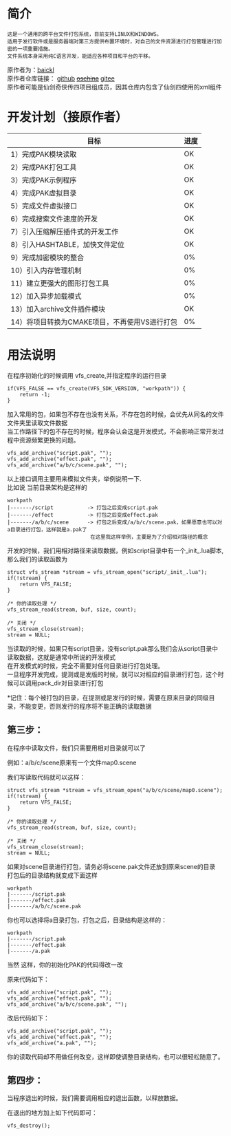 # 简介
	这是一个通用的跨平台文件打包系统，目前支持LINUX和WINDOWS。  
    适用于发行软件或是服务器端对第三方提供布置环境时，对自己的文件资源进行打包管理进行加密的一项重要措施。  
    文件系统本身采用纯C语言开发，能适应各种项目和平台的平移。
  原作者为：[baickl](https://github.com/baickl)  
 原作者仓库链接：  [github](https://github.com/baickl/vfs)  [~~oschina~~](https://git.oschina.net/baickl/vfs)  [gitee](https://gitee.com/baickl/vfs)  
原作者可能是仙剑奇侠传四项目组成员，因其仓库内包含了仙剑四使用的xml组件

# 开发计划（接原作者）
|目标|进度|  
|---|---|
|1）完成PAK模块读取 | OK |
|2）完成PAK打包工具 | OK |
|3）完成PAK示例程序 | OK |
|4）完成PAK虚拟目录 | OK |
|5）完成文件虚拟接口 | OK |
|6）完成搜索文件速度的开发 | OK |
|7）引入压缩解压插件式的开发工作 | OK |
|8）引入HASHTABLE，加快文件定位 | OK |
|9）完成加密模块的整合 | 0% |
|10）引入内存管理机制 | 0% |
|11）建立更强大的图形打包工具 | 0% |
|12）加入异步加载模式 | 0% |
|13）加入archive文件插件模块	| OK |
|14）将项目转换为CMAKE项目，不再使用VS进行打包 | 0% |

# 用法说明
  在程序初始化的时候调用 vfs_create,并指定程序的运行目录  

  
    if(VFS_FALSE == vfs_create(VFS_SDK_VERSION, "workpath")) {  
        return -1;  
    }
  
  加入常用的包，如果包不存在也没有关系，不存在包的时候，会优先从同名的文件文件夹里读取文件数据   
  当工作路径下的包不存在的时候，程序会认会这是开发模式，不会影响正常开发过程中资源频繁更换的问题。   
  
    vfs_add_archive("script.pak", "");  
    vfs_add_archive("effect.pak", "");  
    vfs_add_archive("a/b/c/scene.pak", "");  

  以上接口调用主要用来模拟文件夹，举例说明一下.  
  比如说 当前目录架构是这样的  
  
    workpath  
    |-------/script           -> 打包之后变成script.pak  
    |-------/effect           -> 打包之后变成effect.pak   
    |-------/a/b/c/scene      -> 打包之后变成/a/b/c/scene.pak，如果愿意也可以对a目录进行打包，这样就是a.pak了  
                               在这里我这样举例，主要是为了介绍相对路径的概念  

  开发的时候，我们用相对路径来读取数据，例如script目录中有一个_init_.lua脚本,那么我们的读取函数为  

    struct vfs_stream *stream = vfs_stream_open("script/_init_.lua");
	if(!stream) {
		return VFS_FALSE;
    }

    /* 你的读取处理 */  
	vfs_stream_read(stream, buf, size, count);
    
	/* 关闭 */  
    vfs_stream_close(stream);  
	stream = NULL;

  当读取的时候，如果只有script目录，没有script.pak那么我们会从script目录中读取数据，这就是通常中所说的开发模式  
  在开发模式的时候，完全不需要对任何目录进行打包处理。  
  一旦程序开发完成，提测或是发版的时候，就可以对相应的目录进行打包，这个时候可以调用pack_dir对目录进行打包  
  
  *记住：每个被打包的目录，在提测或是发行的时候，需要在原来目录的同级目录，不能变更，否则发行的程序将不能正确的读取数据  

## 第三步：
  在程序中读取文件，我们只需要用相对目录就可以了  

  例如：a/b/c/scene原来有一个文件map0.scene  

  我们写读取代码就可以这样：
  
    struct vfs_stream *stream = vfs_stream_open("a/b/c/scene/map0.scene");
	if(!stream) {
		return VFS_FALSE;
    }
  
    /* 你的读取处理 */  
	vfs_stream_read(stream, buf, size, count);
  
	/* 关闭 */  
    vfs_stream_close(stream);  
	stream = NULL;
  
  如果对scene目录进行打包，请务必将scene.pak文件还放到原来scene的目录  
  打包后的目录结构就变成下面这样  
  
    workpath  
    |-------/script.pak  
    |-------/effect.pak  
    |-------/a/b/c/scene.pak  
  
  你也可以选择将a目录打包，打包之后，目录结构是这样的：  
    
    workpath  
    |-------/script.pak  
    |-------/effect.pak  
    |-------/a.pak  
  
  当然 这样，你的初始化PAK的代码得改一改  
   
  原来代码如下：  
  
    vfs_add_archive("script.pak", "");  
    vfs_add_archive("effect.pak", "");  
    vfs_add_archive("a/b/c/scene.pak", "");  
  
  改后代码如下：  
  
    vfs_add_archive("script.pak", "");  
    vfs_add_archive("effect.pak", "");  
    vfs_add_archive("a.pak", "");  
  
  你的读取代码却不用做任何改变，这样即使调整目录结构，也可以很轻松随意了。  
  
  
## 第四步：  
  当程序退出的时候，我们需要调用相应的退出函数，以释放数据。  
  
  在退出的地方加上如下代码即可：     
  
    vfs_destroy();  